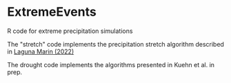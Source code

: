 # ExtremeEvents
R code for extreme precipitation simulations

The "stretch" code implements the precipitation stretch algorithm described in [Laguna Marin (2022)](https://stud.epsilon.slu.se/18471/3/Laguna-Marin-c-20230119.pdf)

The drought code implements the algorithms presented in Kuehn et al. in prep.
